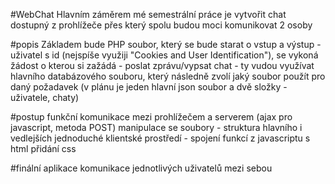 #WebChat
Hlavním záměrem mé semestrální práce je vytvořit chat dostupný z prohlížeče přes který spolu budou moci komunikovat 2 osoby

#popis
Základem bude PHP soubor, který se bude starat o vstup a výstup - uživatel s id (nejspíše využiji "Cookies and User Identification"), se vykoná žádost o kterou si zažádá - poslat zprávu/vypsat chat - ty vudou využívat hlavního databázového souboru, který následně zvolí jaký soubor použít pro daný požadavek (v plánu je jeden hlavní json soubor a dvě složky - uživatele, chaty)

#postup
funkční komunikace mezi prohlížečem a serverem (ajax pro javascript, metoda POST)
manipulace se soubory - struktura hlavního i vedlejších
jednoduché klientské prostředí - spojení funkcí z javascriptu s html
přidání css

#finální aplikace
komunikace jednotlivých uživatelů mezi sebou

